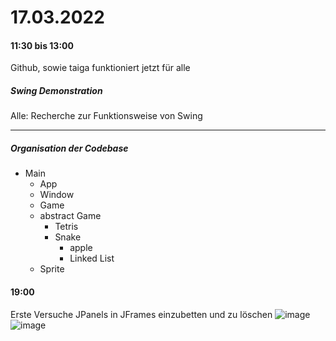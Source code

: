 # 17.03.2022
#### 11:30 bis 13:00 
Github, sowie taiga funktioniert jetzt für alle

##### Swing Demonstration

Alle: Recherche zur Funktionsweise von Swing

---
##### Organisation der Codebase 

- Main
  - App
  - Window
  - Game
  - abstract Game
    - Tetris
    - Snake
      - apple
      - Linked List
  - Sprite

#### 19:00
Erste Versuche JPanels in JFrames einzubetten und zu löschen
![image](https://user-images.githubusercontent.com/68354546/158868871-e82da27b-5e2d-42fa-a3a4-b09083efb9af.png)
![image](https://user-images.githubusercontent.com/68354546/158868892-1d7f5050-4d5b-4760-98ff-e51b9cff017a.png)
